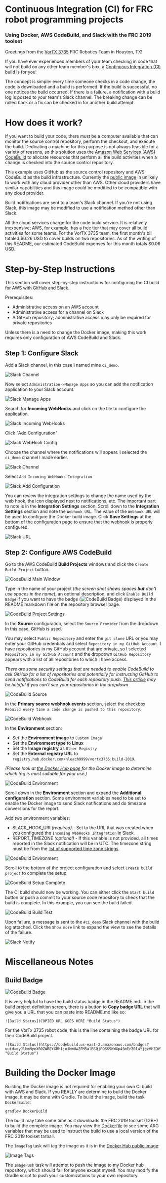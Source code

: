 # Continuous Integration (CI) for FRC robot programming projects
### Using Docker, AWS CodeBuild, and Slack with the FRC 2019 toolset

Greetings from the [VorTX 3735](http://www.vortx3735.org/ "VorTX 3735") FRC Robotics Team in Houston, TX!

If you have ever experienced members of your team checking in code that will not build on any other team member's box, a [Continuous Integration (CI)](https://en.wikipedia.org/wiki/Continuous_integration) build is for you!

The concept is simple: every time someone checks in a code change, the code is downloaded and a build is performed.  If the build is successful,
no one notices the build occurred.  If there is a failure, a notification with a build log is posted to your team's Slack channel.  The breaking change can
be rolled back or a fix can be checked in for another build attempt.

# How does it work?

If you want to build your code, there must be a computer available that can monitor the source control repository, perform the checkout, and execute the build.  Dedicating a machine for this purpose is not always feasible for a variety of reasons, so this solution uses the [Amazon Web Services (AWS) CodeBuild](https://aws.amazon.com/codebuild/) to allocate resources that perform all the build activities when a change is checked into the source control repository.

This example uses GitHub as the source control repository and AWS CodeBuild as the build infrastructure.  Currently the [public image](https://cloud.docker.com/u/nleach9999/repository/docker/nleach9999/vortx3735 "Docker Hub") in unlikely to work with any cloud provider other than AWS. Other cloud providers have similar capabilities and this image could be modified to be compatible with any cloud provider.  

Build notifications are sent to a team's Slack channel.  If you're not using Slack, this image may be modified to use a notification method other than Slack.

All the cloud services charge for the code build service.  It is relatively inexpensive; AWS, for example, has a free tier that may cover all build activities for some teams.  For the VorTX 3735 team, the first month's bill totaled $0.26 USD to cover builds on two repositories.  As of the writing of this README, our estimated CodeBuild expenses for this month totals $0.06 USD.

# Step-by-Step Instructions

This section will cover step-by-step instructions for configuring the CI build for AWS with GitHub and Slack. 

Prerequisites:

- Administrative access on an AWS account
- Administrative access for a channel on Slack
- A GitHub repository; administrative access may only be required for private repositories

Unless there is a need to change the Docker image, making this work requires only configuration of AWS CodeBuild and Slack.

## Step 1: Configure Slack

Add a Slack channel, in this case I named mine `ci_demo`.


![Slack Channel](images/SlackChannel.png "Slack Channel")


Now select `Administration->Manage Apps` so you can add the notification application to your Slack account.

![Slack Manage Apps](images/SlackManageApps.png "Slack Manage Apps")

Search for **Incoming WebHooks** and click on the tile to configure the application.

![Slack Incoming WebHooks](images/SlackWebHook.png "Slack Incoming WebHooks")

Click "Add Configuration"

![Slack WebHook Config](images/SlackWebHookConfig.png "Slack WebHook Config")

Choose the channel where the notifications will appear.  I selected the `ci_demo` channel I made earlier.

![Slack Channel](images/SlackChooseChannel.png "Slack Channel")

Select `Add Incoming WebHooks Integration`

![Slack Add Configuration](images/SlackAddConfiguration.png "Slack Add Configuration")

You can review the integration settings to change the name used by the web hook, the icon displayed next to notifications, etc.  The important part to note is in the **Integration Settings** section.  Scroll down to the **Integration Settings** section and note the `Webhook URL`.  The value of the `Webhook URL` will be used to configure the Docker build image. Click **Save Settings** at the bottom of the configuration page to ensure that the webhook is properly configured.

![Slack URL](images/SlackWebhookURL.png "Slack URL")

## Step 2: Configure AWS CodeBuild

Go to the AWS CodeBuild **Build Projects** windows and click the `Create Build Project` button.


![CodeBuild Main Window](images/CodeBuildProjects.png "CodeBuild Main Window")


Type in the name of your project (*the screen shot shows spaces **but** don't use spaces in the name*), an optional description, and click `Enable Build Badge` if you want to have the badge (![CodeBuild Badge](images/CodeBuildBadge.svg "CodeBuild Badge")) displayed in the README markdown file on the repository browser page.

![CodeBuild Project Settings](images/CodeBuildProjectConfig.png "CodeBuild Project Settings")


In the **Source** configuration, select the `Source Provider` from the dropdown.  In this case, GitHub is used.

You may select `Public Repository` and enter the `git clone` URL or you may enter your GitHub credentials and select `Repository in my GitHub Account`.  I have repositories in my GitHub account that are private, so I selected `Repository in my GitHub Account` and the dropdown `GitHub Repository` appears with a list of all repositories to which I have access.

*There are some security settings that are needed to enable CodeBuild to ask GitHub for a list of repositories and potentially for instructing GitHub to send notifications to CodeBuild for each repository push.  [This article](https://stackoverflow.com/questions/32397338/aws-codepipeline-not-able-to-access-organizations-repositories "Article about GitHub security settings") may be helpful if you can't see your repositories in the dropdown*

![CodeBuild Source](images/CodeBuildSource.png "CodeBuild Source")


In the **Primary source webhook events** section, select the checkbox `Rebuild every time a code change is pushed to this repository`.

![CodeBuild Webhook](images/CodeBuildWebhook.png "CodeBuild Webhook")

In the **Environment** section: 
* Set the **Environment image** to `Custom Image`
* Set the **Environment type** to **Linux**
* Set the **Image registry** as `Other Registry`
* Set the **External registry URL** to `registry.hub.docker.com/nleach9999/vortx3735:build-2019`. 

*(Please look at [the Docker Hub page](https://cloud.docker.com/u/nleach9999/repository/docker/nleach9999/vortx3735 "Docker Hub") for the Docker image to determine which tag is most suitable for your use.)*

![CodeBuild Environment](images/CodeBuildEnvironment1.png "CodeBuild Environment")

Scroll down in the **Environment** section and expand the **Additional configuration** section.  Some environment variables need to be set to enable the Docker image to send Slack notifications and do timezone conversions for the report.

Add two environment variables:

* SLACK_HOOK_URI *(required)* - Set to the URL that was created when you configured the `Incoming WebHooks Integration` in Slack.
* REPORT_TIMEZONE *(optional)* - If this variable is not provided, all times reported in the Slack notification will be in UTC.  The timezone string must be from the [list of supported time zone strings](https://gist.github.com/heyalexej/8bf688fd67d7199be4a1682b3eec7568 "pytz timezone strings").

![CodeBuild Environment](images/CodeBuildEnvironment2.png "CodeBuild Environment")

Scroll to the bottom of the project configuration and select `Create build project` to complete the setup.

![CodeBuild Setup Complete](images/CodeBuildSave.png "CodeBuild Setup Complete")


The CI build should now be working.  You can either click the `Start build` button or push a commit to your source code repository to check that the build is complete.  In this example, you can see the build failed.

![CodeBuild Build Test](images/CodeBuildBuild.png "CodeBuild Build Test")

Upon failure, a message is sent to the `#ci_demo` Slack channel with the build log attached.  Click the `Show more` link to expand the view to see the details of the failure.

![Slack Notify](images/SlackNotify.png "Slack Notify")

# Miscellaneous Notes

## Build Badge

![CodeBuild Badge](images/CodeBuildBadge.svg "CodeBuild Badge")

It is very helpful to have the build status badge in the README<span>.</span>md.  In the build project definition screen, there is a button to **Copy badge URL** that will give you a URL that you can paste into README<span>.</span>md like so:

```
![Build Status](COPIED URL GOES HERE "Build Status")
```

For the VorTx 3735 robot code, this is the line containing the badge URL for their CodeBuild project.

```
![Build Status](https://codebuild.us-east-2.amazonaws.com/badges?uuid=eyJlbmNyeXB0ZWREYXRhIjoiNmUwZFM5alRSQjFQSS9KWGp4SmErZ0l4YjgzVHZQVlp2TFN0T1VpTDZndy8vbzNKZytkcWloK0pHc3crVG1Gam4xeU9VOVVMRlQvQ3dQZ1p0azJKZk1rPSIsIml2UGFyYW1ldGVyU3BlYyI6IkpXQmJkekZIWTdaSmpOOGciLCJtYXRlcmlhbFNldFNlcmlhbCI6MX0%3D&branch=master "Build Status")
```

# Building the Docker Image

Building the Docker image is not required for enabling your own CI build with AWS and Slack.  If you REALLY are determine to build the Docker image, it may be done with Gradle.  To build the image, build the task `DockerBuild`:

```
gradlew DockerBuild
```

The build may take some time as it downloads the FRC 2019 toolset (1GB+) to build the complete image. You may view the [Dockerfile](Docker/Dockerfile "Dockerfile") to see some ARG variables that may be used to instruct the build to use a local version of the FRC 2019 toolset tarball.


The `ImageTag` task will tag the image as it is in the [Docker Hub public image](https://cloud.docker.com/u/nleach9999/repository/docker/nleach9999/vortx3735 "Docker Hub"):

![Image Tags](images/DockerTags.png "Image Tags")

The `ImagePush` task will attempt to push the image to my Docker hub repository, which should fail for anyone except myself.  You may modify the Gradle script to push your customizations to your own repository.

